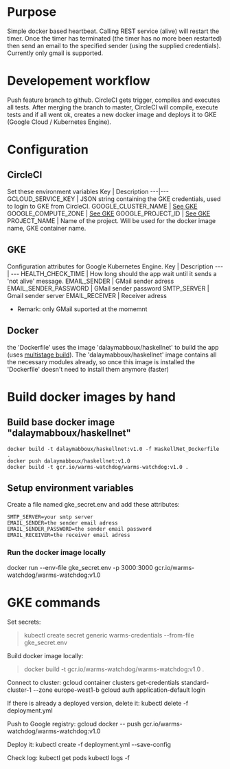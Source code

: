 # Purpose
Simple docker based heartbeat. Calling REST service (alive) will restart the timer. Once the timer has terminated (the timer has no more been restarted) then send an email to the specified sender (using the supplied credentials). Currently only gmail is supported.

# Developement workflow
Push feature branch to github. CircleCI gets trigger, compiles and executes all tests. After merging the branch to master, CircleCI will compile, execute tests and if all went ok, creates a new docker image and deploys it to GKE (Google Cloud / Kubernetes Engine).

# Configuration
## CircleCI
Set these environment variables
Key | Description
---|---
GCLOUD_SERVICE_KEY | JSON string containing the GKE credentials, used to login to GKE from CircleCI.
GOOGLE_CLUSTER_NAME | [See GKE](https://cloud.google.com/kubernetes-engine/docs/how-to/managing-clusters)
GOOGLE_COMPUTE_ZONE | [See GKE](https://cloud.google.com/kubernetes-engine/docs/how-to/managing-clusters)
GOOGLE_PROJECT_ID | [See GKE](https://cloud.google.com/kubernetes-engine/docs/how-to/managing-clusters)
PROJECT_NAME | Name of the project. Will be used for the docker image name, GKE container name.

## GKE
Configuration attributes for Google Kubernetes Engine.
Key | Description
--- | ---
HEALTH_CHECK_TIME | How long should the app wait until it sends a 'not alive' message.
EMAIL_SENDER | GMail sender adress
EMAIL_SENDER_PASSWORD | GMail  sender password
SMTP_SERVER | Gmail sender server
EMAIL_RECEIVER | Receiver adress
* Remark: only GMail suported at the momemnt

## Docker
the 'Dockerfile' uses the image 'dalaymabboux/haskellnet' to build the app (uses [multistage build](https://docs.docker.com/develop/develop-images/multistage-build/)).
The 'dalaymabboux/haskellnet' image contains all the necessary modules already, so once this image is installed the 'Dockerfile' doesn't need to install them anymore (faster)

# Build docker images by hand
## Build base docker image "dalaymabboux/haskellnet"
```shell
docker build -t dalaymabboux/haskellnet:v1.0 -f HaskellNet_Dockerfile .
docker push dalaymabboux/haskellnet:v1.0
docker build -t gcr.io/warms-watchdog/warms-watchdog:v1.0 .
```
## Setup environment variables
Create a file named gke_secret.env and add these attributes:

```
SMTP_SERVER=your smtp server
EMAIL_SENDER=the sender email adress
EMAIL_SENDER_PASSWORD=the sender email password
EMAIL_RECEIVER=the receiver email adress
```
### Run the docker image locally
docker run --env-file gke_secret.env -p 3000:3000 gcr.io/warms-watchdog/warms-watchdog:v1.0

# GKE commands
Set secrets:
> kubectl create secret generic warms-credentials --from-file gke_secret.env

Build docker image locally:
> docker build -t gcr.io/warms-watchdog/warms-watchdog:v1.0 .

Connect to cluster:
  gcloud container clusters get-credentials standard-cluster-1 --zone europe-west1-b
  gcloud auth application-default login

If there is already a deployed version, delete it:
  kubectl delete -f  deployment.yml

Push to Google registry:
  gcloud docker -- push gcr.io/warms-watchdog/warms-watchdog:v1.0

Deploy it:
  kubectl create -f deployment.yml --save-config

Check log:
  kubectl get pods
  kubectl logs -f <pod-id>
